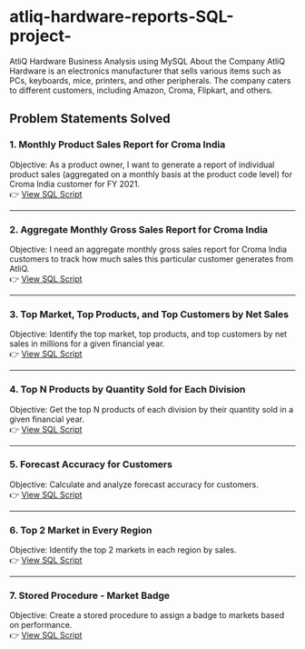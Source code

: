 # atliq-hardware-reports-SQL-project-
AtliQ Hardware Business Analysis using MySQL
About the Company
AtliQ Hardware is an electronics manufacturer that sells various items such as PCs, keyboards, mice, printers, and other peripherals. The company caters to different customers, including Amazon, Croma, Flipkart, and others.

## Problem Statements Solved

### 1. Monthly Product Sales Report for Croma India  
Objective: As a product owner, I want to generate a report of individual product sales (aggregated on a monthly basis at the product code level) for Croma India customer for FY 2021.  
👉 [View SQL Script](SQL_SCRIPTS/Croma_India_SalesReport_FY2021.sql)

---

### 2. Aggregate Monthly Gross Sales Report for Croma India  
Objective: I need an aggregate monthly gross sales report for Croma India customers to track how much sales this particular customer generates from AtliQ.  
👉 [View SQL Script](SQL_SCRIPTS/Croma_Monthly_Total_Sales.sql)

---

### 3. Top Market, Top Products, and Top Customers by Net Sales  
Objective: Identify the top market, top products, and top customers by net sales in millions for a given financial year.  
👉 [View SQL Script](SQL_SCRIPTS/Net_Sales_By_Market_Product_Customer.sql)

---

### 4. Top N Products by Quantity Sold for Each Division  
Objective: Get the top N products of each division by their quantity sold in a given financial year.  
👉 [View SQL Script](SQL_SCRIPTS/Top_Products_Sold_Per_Division_By_Qty_Fy.sql)

---

### 5. Forecast Accuracy for Customers  
Objective: Calculate and analyze forecast accuracy for customers.  
👉 [View SQL Script](SQL_SCRIPTS/Forecast_Accuracy_For_Customers.sql)

---

### 6. Top 2 Market in Every Region  
Objective: Identify the top 2 markets in each region by sales.  
👉 [View SQL Script](SQL_SCRIPTS/Top_2_Market_In_Every_Region.sql)

---

### 7. Stored Procedure - Market Badge  
Objective: Create a stored procedure to assign a badge to markets based on performance.  
👉 [View SQL Script](SQL_SCRIPTS/Stored_Procedures_Get_Market_Badge.sql)

